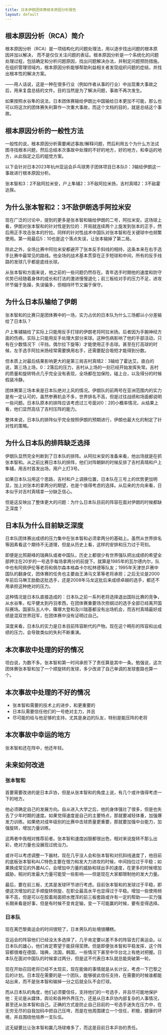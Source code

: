 ```yaml
---
title: 日本伊朗团体赛根本原因分析报告
layout: default
---
```


## 根本原因分析（RCA）简介 ##

根本原因分析（RCA）是一项结构化的问题处理法，用以逐步找出问题的根本原因并加以解决， 而不是仅仅关注问题的表征。根本原因分析是一个系统化的问题处理过程，包括确定和分析问题原因，找出问题解决办法，并制定问题预防措施。在组织管理领域内，根本原因分析能够帮助利益相关者发现组织问题的症结，并找出根本性的解决方案。

——用人话说，这是一种在很多行业（例如作者从事的行业）中出现重大事故之后，用来复盘总结的文件。目的当然是为了解决问题，事故不再次发生。

如果按照水谷隼的说法，日本团体赛输给伊朗比中国输给日本更加不可能，那么也可以将这次的团体赛失利算作一次重大事故，而这个文档的目的，就是总结这个事故。

## 根本原因分析的一般性方法 ##

一般性的说，根本原因分析需要阐述事故/解释问题，然后利用五个为什么方法试图寻找根本问题，然后总结本次事故中处理的不好的地方，好的地方，和幸运的地方，从此指定之后的姐觉方案。

以下会针对日本2023年杭州亚运会乒乓球男子团体项目日本队0：3输给伊朗这一事故进行根本原因分析。

张本智和3：2不敌阿拉米安，户上隼辅2：3不敌阿拉米扬，吉村真晴2：3不敌霍达挨。

## 为什么张本智和2：3不敌伊朗选手阿拉米安 ##


现在广泛的讨论中，提到的更多是张本智和输给伊朗的二号，阿拉米安。这场球上看，伊朗对张本智和的针对性是到位的：开局就连续两个上旋发到张本的正手，然后用正手攻击张本的拧拉。同样的针对性战术中国队对张本智和在关键球中也频繁使用。第一局最后5：10也是这个落点失误，让张本输掉了第二局。

除此之外，全场比赛中阿拉米安都避开了张本反手斜线的相持，这条本来在右手选手比赛中最常见的路线。他全场的战术基本贯穿在正手短球和中间，所有的反手线路的发球几乎都是底线长球。

从张本智和方面来说，他之前的一些问题仍然存在。青年选手时期他的速度和防守优势已经随着身体的成长和打法的激进慢慢退化；前三板给对手的压力不足，进攻环节偏于急躁，失误偏多，但相持环节又偏于保守。

## 为什么日本队输给了伊朗 ##

张本智和的比赛只是团体赛中的一场，实力占优的日本队为什么三场都以小分差输给了日本队？

户上隼辅输给了实际上只能用反手打球的伊朗老将阿拉米扬。后者因为手腕神经方面的伤病，实际上只能用反手处理大部分来球。这种伤病影响了他的手部活动，只有在少数情况下（平挡，偶尔拉下旋等）才能使用正手击球。甚至在打高球的时候，左手选手阿拉米扬经常需要换用右手，还需要配合吸短才能得到分数。

但本质上对最后结果影响更大的是第三局吉村真晴2：3输给了霍达艾。直白的说，第三场上场，0：2落后的压力，吉村从上场的一刻已经开始发挥失常。吉村的质量和旋转特点几乎完全没有表现，全场都在加保险，碰上台，以及得分的时候假装冷静。

团体赛第三场本来是日本队绝对上风的情况。伊朗队的前两号在亚洲范围内的实力是有一定认可的，虽然参赛机会不多，世界排名不高，但是过往战绩和场面都说明一些问题。日本队原本的排阵应该考虑过三号面对0：2的小概率情况，从结果上看，他们显然高估了吉村压阵的能力。

整体来说，日本队的排阵似乎完全按照伊朗的预期进行，伊朗也最大化的制定了针对性的策略。

## 为什么日本队的排阵缺乏选择 ##

伊朗队显然完全判断到了日本队的排阵。从阿拉米安的准备来看，他出场就是在抓张本智和。从之前比赛日本队的排阵，他们对阵朝鲜的时候反排了吉村真晴和户上隼辅，用吉村首发出场，用户上打3号。

如果日本队沿用这个思路，吉村和户上调换位置，日本队在三号上的优势更加明显，加上对张本的拿两分的期望，也是个值得考虑的选择。从后来的方向来看，日本似乎对吉村真晴拿一分缺乏信心。

但是这反映出了整体更大的问题：为什么日本队目前的阵容在面对伊朗的时候都缺乏深度？

## 日本队为什么目前缺乏深度 ##

日本队团体赛出成绩的压力集中在张本智和必须拿两分的基础上。虽然从世界排名等因素看这个期待不无道理，但是从历史上看，这样的安排和压力过于苛刻。

即便是比照巅峰的瑞典队或者中国队，历史上都很少有世界强队把出成绩的希望全部押注在20岁的一号选手每场拿两分的前提下。就算是1985年的瓦尔德内尔，队中也有阿佩伊伦等老将和佩尔森本格森卡尔松林德等队友；1995年天津世乒赛中国队的翻身仗，团体赛的任务也主要由王涛马文革等老将承担；之后无论是2000年前后马琳王励勤这批选手，还是2008年马龙这批后来成绩卓越的选手，都还不用承担这种绝对的压力。

这种情况是日本队直接造成的：日本队之前一系列老将选择退出国际比赛的竞争，从水谷隼，松平健太到丹羽孝西，在团体赛重要场次担纲过的选手全部已经离开国际赛场。国家队五人中，篠塚大登和及川瑞基都没有出场机会，而吉村真晴最好成绩是混双世界冠军，在团体赛中没有证明过自己。

深度来看，日本队的实力是日本目前阵容断代的产物。现在这个畸形的阵容和出成绩的压力，会导致类似的失利不断重演。

## 本次事故中处理的好的情况 ##

坦白说，为数不多。张本智和第一时间承担下了责任算是其中一条。勉强说，这次团体赛张本智和加了一个顺旋转的发球，多少改进了自己单调的发球套路也算一个。

## 本次事故中处理的不好的情况 ##

- 张本智和需要的技术上的进步，和更重要的
- 日本队需要信任他们的一号绝对主力，并且
- 尽可能的给与他足够的支持，尤其是身边的队友，特别是能压阵的老将

## 本次事故中幸运的地方 ##

张本智和还在阵中，他还年轻。

## 未来如何改进 ##

### 张本智和 ###
首要需要改进的是日本乒协，但是从张本智和的角度上说，有几个或许值得考虑一下的地方。

他必须确定自己的发展方向。自从进入大学之后，他的身体强壮了很多，但是也失去了少年时期的速度。如果觉得速度是自己的主要特点，那就要减轻体重，加强爆发力训练。如果绝对成年级别的比赛中击球质量更重要，那就要加强中台能力，加强旋转，增加力量训练。

这两者中我相对推荐前者。张本智和速度凶狠都很出色，相对来说旋转不那么出彩，绝对力量也没展现过统治力。

或许可以考虑调整一下器材。现在几乎没人会和张本智和对抗斜线速度了，他目前的底板张本智和ALC特色主要在借力和发大力进攻的时候，中间挡位过于平稳；如果换成常见的外置ALC，会增加中力量的威胁和球出手的速度，在更多的时候增加威胁，相对的发最大力量可能受一些影响——但是现在大家都限制他的发大力量。

最后，要在前三板，尤其是发球环节进行考虑。目前张本智和的发球过于平稳，即便这次增加的正手顺旋转侧旋，在职业最高水平也显得过于平稳。增加一些使用频率不高，但是可以在胶着局面把水搅浑的前三板套路或许有一定的帮助——实力强长期来看是好事，但是有时候不变肯定输，变一下可能赢的时候，要有变得选择。

### 日本队 ###

现在离巴黎奥运会的时间很短了，日本男队的处境很糟糕。

亚运会的阵容他们已经没太多选择了，几乎肯定要以差不多的阵容去打奥运会。以日本队的雄心，他们肯定寄望于能获得奖牌。但是即便张本智和平稳发挥，这个阵容都很难在德国，瑞典，法国，韩国，一些情况下甚至中华台北上有绝对把握。日本队在面对中国队的时候拿过两分，但是这不代表日本队就总能突破第一轮。

现在开始召回老将已经不太现实，现在能做的事情就是从长计议，考虑一下巴黎之后的计划。日本现在需要的是一个团队，能够彼此信任支持，在需要的时候谁都能站出来，而不是张本智和输掉一分之后就全队不会打球。

而从日本队的角度，他们必须要信任，支持他们的一号选手，并且尽可能地保护他：无论是从媒体，舆论和各种外界压力，还是从日本乒协内部复杂的人事情况，甚至还从张本智和自己。正确的方式是防止自己目前的一号选手迷失在压力中，在无穷无尽的自我加码中把自己压垮，而是在他周围建立一个信任，积极，健康的环境，并且围绕他培养一支队伍。

这无疑要比让张本智和赢几场球难多了，而这是目前日本乒协的责任。